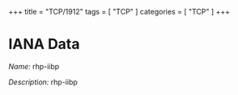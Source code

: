 +++
title = "TCP/1912"
tags = [ "TCP" ]
categories = [ "TCP" ]
+++

# IANA Data

_Name:_ rhp-iibp

_Description:_ rhp-iibp

